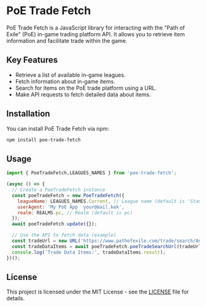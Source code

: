# PoE Trade Fetch

PoE Trade Fetch is a JavaScript library for interacting with the "Path of Exile" (PoE) in-game trading platform API. It allows you to retrieve item information and facilitate trade within the game.

## Key Features

- Retrieve a list of available in-game leagues.
- Fetch information about in-game items.
- Search for items on the PoE trade platform using a URL.
- Make API requests to fetch detailed data about items.

## Installation

You can install PoE Trade Fetch via npm:

```bash
npm install poe-trade-fetch
```

## Usage

```javascript
import { PoeTradeFetch,LEAGUES_NAMES } from 'poe-trade-fetch';

(async () => {
  // Create a PoeTradeFetch instance
  const poeTradeFetch = new PoeTradeFetch({
    leagueName: LEAGUES_NAMES.Current, // League name (default is 'Standard')
    userAgent: 'My PoE App  your@mail.kek',
    realm: REALMS.pc, // Realm (default is pc)
  });
  await poeTradeFetch.update({});

  // Use the API to fetch data (example)
  const tradeUrl = new URL('https://www.pathofexile.com/trade/search/Ancestor/EGmMQEKS5');
  const tradeDataItems = await poeTradeFetch.poeTradeSearchUrl(tradeUrl, 'Your POESESSID');
  console.log('Trade Data Items:', tradeDataItems.result);
})();
```

## License

This project is licensed under the MIT License - see the [LICENSE](LICENSE) file for details.
